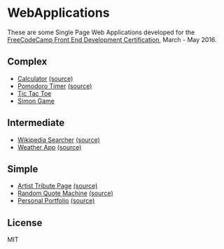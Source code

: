 
# WebApplications

These are some Single Page Web Applications developed for the [FreeCodeCamp Front End Development Certification](https://www.freecodecamp.com/bburns), March - May 2016.


## Complex

* [Calculator](http://codepen.io/bburns/full/zqRGgJ/) [(source)](http://codepen.io/bburns/full/zqRGgJ/)
* [Pomodoro Timer](http://codepen.io/bburns/full/vGdyqB/) [(source)](http://codepen.io/bburns/full/vGdyqB/)
* [Tic Tac Toe](http://bburns.github.io/tic-tac-toe/)
* [Simon Game](http://bburns.github.io/simon/)


## Intermediate

* [Wikipedia Searcher](http://codepen.io/bburns/full/ONzeox/) [(source)](http://codepen.io/bburns/full/ONzeox/)
* [Weather App](http://codepen.io/bburns/full/jqYQgX/) [(source)](http://codepen.io/bburns/full/jqYQgX/)


## Simple

* [Artist Tribute Page](http://codepen.io/bburns/full/mPqoER/) [(source)](http://codepen.io/bburns/pen/mPqoER/)
* [Random Quote Machine](http://codepen.io/bburns/full/eZyEwv/) [(source)](http://codepen.io/bburns/full/eZyEwv/)
* [Personal Portfolio](http://codepen.io/bburns/full/EKbzgL/) [(source)](http://codepen.io/bburns/full/EKbzgL/)


## License

MIT

